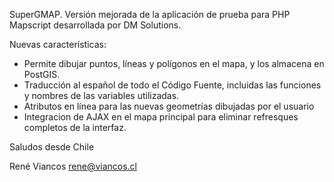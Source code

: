 SuperGMAP. Versión mejorada de la aplicación de prueba para PHP Mapscript desarrollada por DM Solutions.

Nuevas características:

- Permite dibujar puntos, líneas y polígonos en el mapa, y los almacena en PostGIS.
- Traducción al español de todo el Código Fuente, incluidas las funciones y nombres de las variables utilizadas.
- Atributos en línea para las nuevas geometrías dibujadas por el usuario
- Integracion de AJAX en el mapa principal para eliminar refresques completos de la interfaz.

Saludos desde Chile

René Viancos
rene@viancos.cl